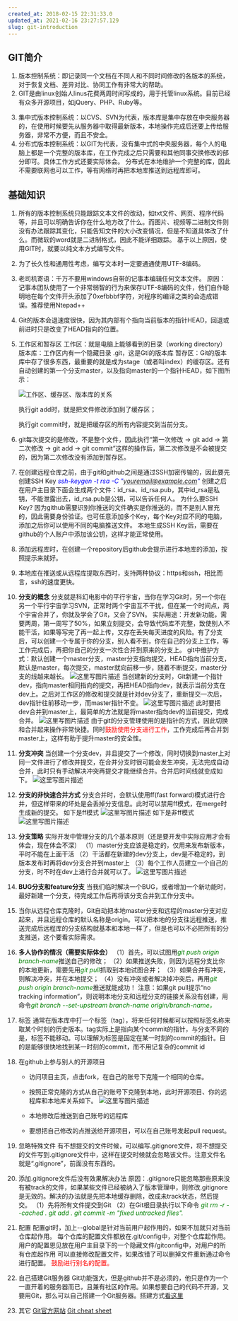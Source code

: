 ```yaml
---
created_at: 2018-02-15 22:31:33.0
updated_at: 2021-02-16 23:27:57.129
slug: git-introduction
---
```


## GIT简介
1. 版本控制系统：即记录同一个文档在不同人和不同时间修改的各版本的系统，对于恢复文档、差异对比、协同工作有非常大的帮助。
2. GIT是由linux创始人linus花费两周时间写成的，用于托管linux系统。目前已经有众多开源项目，如jQuery、PHP、Ruby等。
<!-- more -->
3. 集中式版本控制系统：以CVS、SVN为代表，版本库是集中存放在中央服务器的，在使用时候要先从服务器中取得最新版本，本地操作完成后还要上传给服务器，非常不方便，而且不安全。
4. 分布式版本控制系统：以GIT为代表，没有集中式的中央服务器，每个人的电脑上都是一个完整的版本库，在工作完成之后只需要和其他同事交换修改的部分即可。具体工作方式还要实际体会。
分布式在本地维护一个完整的库，因此不需要联网也可以工作，等有网络时再把本地库推送到远程库即可。

## 基础知识
1. 所有的版本控制系统只能跟踪文本文件的改动，如txt文件、网页、程序代码等，并且可以明确告诉你在什么地方改了什么。而图片、视频等二进制文件则没有办法跟踪其变化，只能告知文件的大小改变情况，但是不知道具体改了什么。而微软的word就是二进制格式，因此不能详细跟踪。
基于以上原因，使用GIT时，就要以纯文本方式编写文件。
2. 为了长久性和通用性考虑，编写文本时一定要通通使用UTF-8编码。
3. 老司机寄语：千万不要用windows自带的记事本编辑任何文本文件。
原因：记事本团队使用了一个非常弱智的行为来保存UTF-8编码的文件，他们自作聪明地在每个文件开头添加了0xefbbbf字符，对程序的编译之类的会造成错误。推荐使用Ntepad++
4. Git的版本会退速度很快，因为其内部有个指向当前版本的指针HEAD，回退或前进时只是改变了HEAD指向的位置。
5. 工作区和暂存区
工作区：就是电脑上能够看到的目录（working directory）
版本库：工作区内有一个隐藏目录 .git，这是Gti的版本库
暂存区：Git的版本库中存了很多东西，最重要的就是成为stage（或者叫index）的缓存区。还有自动创建的第一个分支master，以及指向master的一个指针HEAD，如下图所示：

    ![工作区、缓存区、版本库的关系](https://imgconvert.csdnimg.cn/aHR0cDovL2ltZy5ibG9nLmNzZG4ubmV0LzIwMTgwMjE1MTU0OTA5ODgy?x-oss-process=image/format,png)

    执行git add时，就是把文件修改添加到了缓存区；

    执行git commit时，就是把缓存区的所有内容提交到当前分支。

6. git每次提交的是修改，不是整个文件，因此执行“第一次修改 -> git add -> 第二次修改 -> git add -> git commit”这样的操作后，第二次修改是不会被提交的，因为第二次修改没有添加到暂存区。
7. 在创建远程仓库之前，由于git和github之间是通过SSH加密传输的，因此要先创建SSH Key
<font color=#0000ff><i>ssh-keygen -t rsa -C "youremail@example.com"</i></font>
创建之后在用户主目录下面会生成两个文件：id_rsa、id_rsa.pub，其中id_rsa是私钥，不能泄露出去，id_rsa.pub是公钥，可以告诉任何人。
为什么要SSH Key?
因为github需要识别你推送的文件确实是你推送的，而不是别人冒充的，因此需要身份验证。也可任意添加多个Key，每个Key对应不同的电脑，添加之后你可以使用不同的电脑推送文件。
本地生成SSH Key后，需要在github的个人账户中添加该公钥，这样才能正常使用。
8. 添加远程库时，在创建一个repository后github会提示进行本地库的添加，按照提示来就好。
9. 本地库在推送或从远程库提取东西时，支持两种协议：https和ssh，相比而言，ssh的速度更快。
10. **分支的概念**
分支就是科幻电影中的平行宇宙，当你在学习Git时，另一个你在另一个平行宇宙学习SVN，正常时两个宇宙互不干扰，但在某一个时间点，两个宇宙合并了，你就及学会了Git，又会了SVN。
实际用途：开发新功能，需要两周，第一周写了50%，如果立刻提交，会导致代码库不完整，致使别人不能干活，如果等写完了再一起上传，又存在丢失每天进度的风险。有了分支后，可以创建一个专属于你的分支，别人看不到，你在自己的分支上工作，等工作完成后，再把你自己的分支一次性合并到原来的分支上。
git中维护方式：默认创建一个master分支，master分支指向提交，HEAD指向当前分支，默认是master，每次提交，master就向前移一步，随着不断提交，master分支的线越来越长。
    ![这里写图片描述](https://imgconvert.csdnimg.cn/aHR0cDovL2ltZy5ibG9nLmNzZG4ubmV0LzIwMTgwMjE1MTYwNTA3OTcx?x-oss-process=image/format,png)
    当创建新的分支时，Git新建一个指针dev，指向master相同指向的提交，再把HEAD指向dev，就表示当前分支在dev上。之后对工作区的修改和提交就是针对dev分支了，重新提交一次后，dev指针往前移动一步，而master指针不变。
    ![这里写图片描述](https://imgconvert.csdnimg.cn/aHR0cDovL2ltZy5ibG9nLmNzZG4ubmV0LzIwMTgwMjE1MTYwNjExNzA5?x-oss-process=image/format,png)
    此时要把dev合并到master上，最简单的方法就是将master指向dev的当前提交，完成合并。
    ![这里写图片描述](https://imgconvert.csdnimg.cn/aHR0cDovL2ltZy5ibG9nLmNzZG4ubmV0LzIwMTgwMjE1MTYwNjUzMjM2?x-oss-process=image/format,png)
    由于git的分支管理使用的是指针的方式，因此切换和合并起来操作非常快捷。同时<font color=red>鼓励使用分支进行工作</font>，工作完成后再合并到master上，这样有助于提升master的安全性。
11. **分支冲突**
当创建一个分支dev，并且提交了一个修改，同时切换到master上对同一文件进行了修改并提交，在合并分支时很可能会发生冲突，无法完成自动合并，此时只有手动解决冲突再提交才能继续合并。合并后时间线就变成如下。
    ![这里写图片描述](https://imgconvert.csdnimg.cn/aHR0cDovL2ltZy5ibG9nLmNzZG4ubmV0LzIwMTgwMjE1MTYwODM4ODg1?x-oss-process=image/format,png)
12. **分支的非快速合并方式**
分支合并时，会默认使用ff(fast forward)模式进行合并，但这样带来的坏处是会丢掉分支信息。此时可以禁用ff模式，在merge时生成新的提交。
如下是ff模式
    ![这里写图片描述](https://imgconvert.csdnimg.cn/aHR0cDovL2ltZy5ibG9nLmNzZG4ubmV0LzIwMTgwMjE1MTYxMDAwMzg1?x-oss-process=image/format,png)
    如下是非ff模式
    ![这里写图片描述](https://imgconvert.csdnimg.cn/aHR0cDovL2ltZy5ibG9nLmNzZG4ubmV0LzIwMTgwMjE1MTYxMTM0Mzg5?x-oss-process=image/format,png)
13. **分支策略**
实际开发中管理分支的几个基本原则（还是要开发中实际应用才会有体会，现在体会不深）
（1）master分支应该是稳定的，仅用来发布新版本，平时不能在上面干活
（2）干活都在新建的dev分支上，dev是不稳定的，到版本发布时再将dev分支合并到master上
（3）每个工作人员建立一个自己的分支，时不时在dev上进行合并就可以了。
    ![这里写图片描述](https://imgconvert.csdnimg.cn/aHR0cDovL2ltZy5ibG9nLmNzZG4ubmV0LzIwMTgwMjE1MTYxMTA5MjMw?x-oss-process=image/format,png)
14. **BUG分支和feature分支**
当我们临时解决一个BUG，或者增加一个新功能时，最好新建一个分支，待完成工作后再将该分支合并到工作分支中。
15. 当你从远程仓库克隆时，Git自动把本地master分支和远程的master分支对应起来，并且远程仓库的默认名称是origin。可以把本地的分支往远程推送，推送完成后远程库的分支结构就基本和本地一样了，但是也可以不必把所有的分支推送，这个要看实际需求。
16. **多人协作的情况（需要实际体会）**
（1）首先，可以试图用<font color=green><i>git push origin branch-name</i></font>推送自己的修改；
（2）如果推送失败，则因为远程分支比你的本地更新，需要先用<font color=green><i>git pull</i></font>抓取到本地试图合并；
（3）如果合并有冲突，则解决冲突，并在本地提交；
（4）没有冲突或者解决掉冲突后，再用<font color=green><i>git push origin branch-name</i></font>推送就能成功！
注意：如果git pull提示“no tracking information”，则说明本地分支和远程分支的链接关系没有创建，用命令<font color=green><i>git branch --set-upstream branch-name origin/branch-name。</i></font>
17. 标签
通常在版本库中打一个标签（tag），将来任何时候都可以按照标签名称来取某个时刻的历史版本。tag实际上是指向某个commit的指针，与分支不同的是，标签不能移动。可以理解为标签是固定在某一时刻的commit的指针。目的是能够很快地找到某一时刻的commit，而不用记复杂的commit id
18. 在github上参与别人的开源项目
    - 访问项目主页，点击fork，在自己的账号下克隆一个相同的仓库。
    - 按照正常克隆的方式从自己的账号下克隆到本地，此时开源项目、你的远程库和本地库关系如下。
    ![这里写图片描述](https://imgconvert.csdnimg.cn/aHR0cDovL2ltZy5ibG9nLmNzZG4ubmV0LzIwMTgwMjE1MTYxODA4NDk0?x-oss-process=image/format,png)

    - 本地修改后推送到自己账号的远程库
    - 要想把自己修改的点推送给开源项目，可以在自己账号发起pull request。
19. 忽略特殊文件
有不想提交的文件时候，可以编写.gitignore文件，将不想提交的文件写到.gitignore文件中，这样在提交时候就会忽略该文件。注意文件名就是“.gitignore”，前面没有东西的。
20. 添加.gitignore文件后没有效果解决办法
原因：.gitignore只能忽略那些原来没有被track的文件，如果某些文件已经被纳入了版本管理中，则修改.gitignore是无效的。解决的办法就是先把本地缓存删除，改成未track状态，然后提交。
（1）先将所有文件提交到Git
（2）在Git根目录执行以下命令
<font color=green><i>git rm -r --cached .</i></font>
<font color=green><i>git add .</i></font>
<font color=green><i>git commit -m "fixed untracked files".</i></font>
1. 配置
配置git时，加上--global是针对当前用户起作用的，如果不加就只对当前仓库起作用。
每个仓库的配置文件都放在.git/config中，对整个仓库起作用。
用户的配置恩见放在用户主目录下的一个隐藏文件/gitconfig中，对用户的所有仓库起作用
可以直接修改配置文件，如果改错了可以删掉文件重新通过命令进行配置。
<font color=red>鼓励进行别名的配置。</font>
2. 自己搭建Git服务器
Git功能强大，但是github并不是必须的，他只是作为一个一直开着的服务器而已，且兼有社区的作用。如果想要自己的代码不开源，又要用Git，那么可以自己搭建一个Git服务器。搭建方式[看这里](http://www.liaoxuefeng.com/wiki/0013739516305929606dd18361248578c67b8067c8c017b000/00137583770360579bc4b458f044ce7afed3df579123eca000)
3. 其它
[Git官方网站](http://git-scm.com)
[Git cheat sheet](https://pan.baidu.com/s/1kU5OCOB#list/path=%2Fpub%2Fgit)